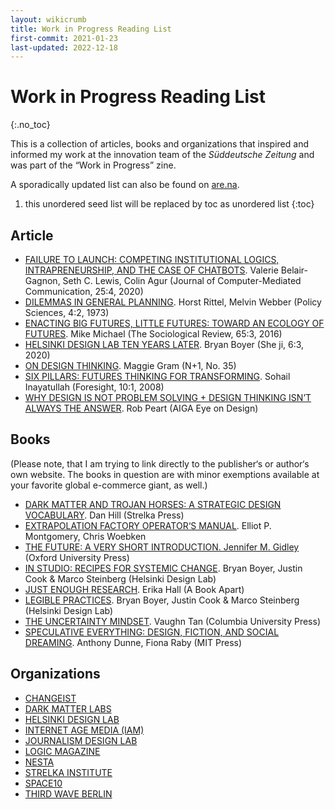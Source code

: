 ```yaml
---
layout: wikicrumb 
title: Work in Progress Reading List
first-commit: 2021-01-23
last-updated: 2022-12-18
---
```


# Work in Progress Reading List
{:.no_toc}

This is a collection of articles, books and organizations that inspired and informed my work at the innovation team of the _Süddeutsche Zeitung_ and was part of the “Work in Progress” zine.

A sporadically updated list can also be found on [are.na][1].

1. this unordered seed list will be replaced by toc as unordered list
{:toc}

## Article

- [FAILURE TO LAUNCH: COMPETING INSTITUTIONAL LOGICS, INTRAPRENEURSHIP, AND THE CASE OF CHATBOTS][2]. Valerie Belair-Gagnon, Seth C. Lewis, Colin Agur (Journal of Computer-Mediated Communication, 25:4, 2020)
- [DILEMMAS IN GENERAL PLANNING][3]. Horst Rittel, Melvin Webber (Policy Sciences, 4:2, 1973)
- [ENACTING BIG FUTURES, LITTLE FUTURES: TOWARD AN ECOLOGY OF FUTURES][4]. Mike Michael (The Sociological Review, 65:3, 2016)
- [HELSINKI DESIGN LAB TEN YEARS LATER][5]. Bryan Boyer (She ji, 6:3, 2020)
- [ON DESIGN THINKING][6]. Maggie Gram (N+1, No. 35)
- [SIX PILLARS: FUTURES THINKING FOR TRANSFORMING][7]. Sohail Inayatullah (Foresight, 10:1, 2008)
- [WHY DESIGN IS NOT PROBLEM SOLVING + DESIGN THINKING ISN’T ALWAYS THE ANSWER][8]. Rob Peart (AIGA Eye on Design)

## Books

(Please note, that I am trying to link directly to the publisher‘s or author‘s own website. The books in question are with minor exemptions available at your favorite global e-commerce giant, as well.)

- [DARK MATTER AND TROJAN HORSES: A STRATEGIC DESIGN VOCABULARY][9]. Dan Hill (Strelka Press)
- [EXTRAPOLATION FACTORY OPERATOR‘S MANUAL][10]. Elliot P. Montgomery, Chris Woebken
- [THE FUTURE: A VERY SHORT INTRODUCTION. Jennifer M. Gidley][11] (Oxford University Press)
- [IN STUDIO: RECIPES FOR SYSTEMIC CHANGE][12]. Bryan Boyer, Justin Cook & Marco Steinberg (Helsinki Design Lab)
- [JUST ENOUGH RESEARCH][13]. Erika Hall (A Book Apart)
- [LEGIBLE PRACTICES][14]. Bryan Boyer, Justin Cook & Marco Steinberg (Helsinki Design Lab)
- [THE UNCERTAINTY MINDSET][15]. Vaughn Tan (Columbia University Press)
- [SPECULATIVE EVERYTHING: DESIGN, FICTION, AND SOCIAL DREAMING][16]. Anthony Dunne, Fiona Raby (MIT Press)

## Organizations

- [CHANGEIST][17]
- [DARK MATTER LABS][18]
- [HELSINKI DESIGN LAB][19]
- [INTERNET AGE MEDIA (IAM)][20]
- [JOURNALISM DESIGN LAB][21]
- [LOGIC MAGAZINE][22]
- [NESTA][23]
- [STRELKA INSTITUTE][24]
- [SPACE10][25]
- [THIRD WAVE BERLIN][26]

[1]:	are.na/johannes-klingebiel/innovation-reading-list
[2]:	https://academic.oup.com/jcmc/article/25/4/291/5869071
[3]:	https://www.jstor.org/stable/4531523?seq=1
[4]:	https://journals.sagepub.com/doi/abs/10.1111/1467-954X.12444?journalCode=sora
[5]:	https://www.sciencedirect.com/science/article/pii/S2405872620300411
[6]:	https://nplusonemag.com/issue-35/reviews/on-design-thinking/
[7]:	https://www.foresightfordevelopment.org/sobipro/55/760-six-pillars-futures-thinking-for-transforming
[8]:	https://eyeondesign.aiga.org/why-design-is-not-problem-solving-design-thinking-isnt-always-the-answer/
[9]:	https://store.strelka.com/en/items/140
[10]:	https://extrapolationfactory.com/Operator-s-Manual
[11]:	https://www.veryshortintroductions.com/view/10.1093/actrade/9780198735281.001.0001/actrade-9780198735281-chapter-1
[12]:	http://helsinkidesignlab.org/pages/studio-book.html
[13]:	https://abookapart.com/products/just-enough-research
[14]:	http://helsinkidesignlab.org/pages/legible-practises.html
[15]:	http://cup.columbia.edu/book/the-uncertainty-mindset/9780231196895
[16]:	http://dunneandraby.co.uk/content/books/690/0
[17]:	https://changeist.com
[18]:	https://darkmatterlabs.org
[19]:	http://helsinkidesignlab.org
[20]:	https://internetagemedia.com
[21]:	https://journalismdesign.com
[22]:	https://logicmag.io
[23]:	https://nesta.co.uk
[24]:	https://strelka.com
[25]:	https://space10.com
[26]:	https://thirdwaveberlin.de